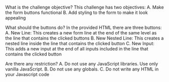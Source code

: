 What is the challenge objective?
	This challenge has two objectives:
	A. Make the form buttons functional
	B. Add styling to the form to make it look appealing
	
What should the buttons do?
	In the provided HTML there are three buttons:
	A. New Line: This creates a new form line at the end of the same level as the line that contains the clicked buttons
	B. New Nested Line: This creates a nested line inside the line that contains the clicked button
	C. New Input: This adds a new input at the end of all inputs included in the line that contains the clicked button
	
Are there any restriction?
	A. Do not use any JavaScript libraries. Use only vanilla JavaScript.
	B. Do not use any globals.
	C. Do not write any HTML in your Javascript code

